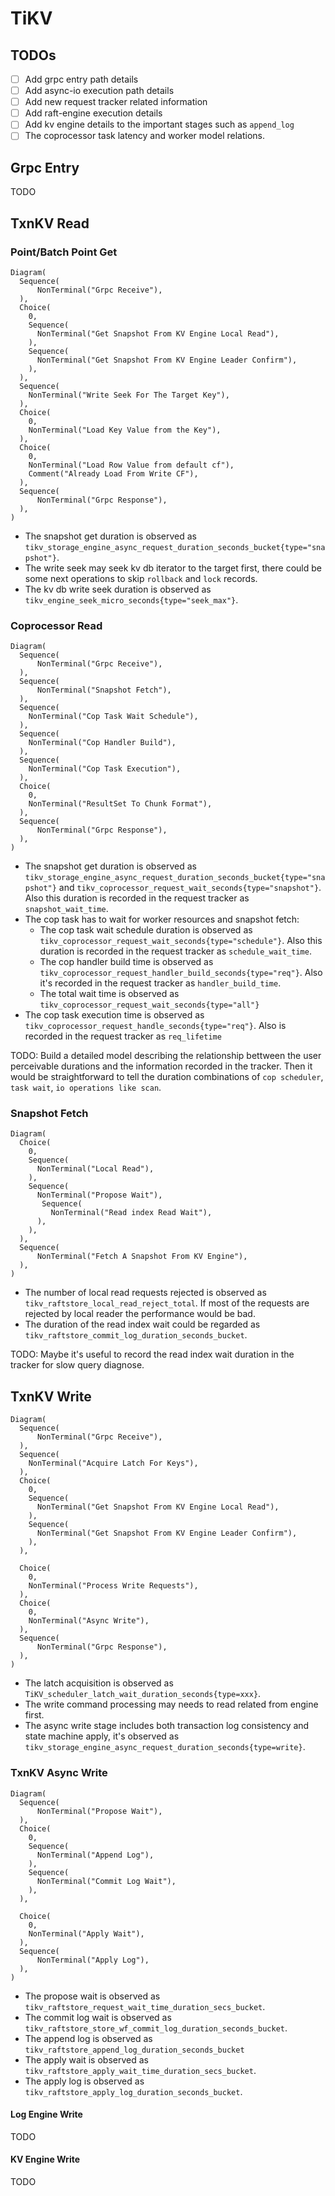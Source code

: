 # TiKV


## TODOs
- [ ] Add grpc entry path details
- [ ] Add async-io execution path details
- [ ] Add new request tracker related information
- [ ] Add raft-engine execution details
- [ ] Add kv engine details to the important stages such as `append_log`
- [ ] The coprocessor task latency and worker model relations.

## Grpc Entry
TODO

## TxnKV Read

### Point/Batch Point Get

```railroad
Diagram(
  Sequence(
      NonTerminal("Grpc Receive"),
  ),
  Choice(
    0,
    Sequence(
      NonTerminal("Get Snapshot From KV Engine Local Read"),
    ),
    Sequence(
      NonTerminal("Get Snapshot From KV Engine Leader Confirm"),
    ),
  ),
  Sequence(
    NonTerminal("Write Seek For The Target Key"),
  ),
  Choice(
    0,
    NonTerminal("Load Key Value from the Key"),
  ),
  Choice(
    0,
    NonTerminal("Load Row Value from default cf"),
    Comment("Already Load From Write CF"),
  ),
  Sequence(
      NonTerminal("Grpc Response"),
  ),
)
```

- The snapshot get duration is observed as `tikv_storage_engine_async_request_duration_seconds_bucket{type="snapshot"}`.
- The write seek may seek kv db iterator to the target first, there could be some next operations to skip `rollback` and `lock` records.
- The kv db write seek duration is observed as `tikv_engine_seek_micro_seconds{type="seek_max"}`.

### Coprocessor Read


```railroad
Diagram(
  Sequence(
      NonTerminal("Grpc Receive"),
  ),
  Sequence(
      NonTerminal("Snapshot Fetch"),
  ),
  Sequence(
    NonTerminal("Cop Task Wait Schedule"),
  ),
  Sequence(
    NonTerminal("Cop Handler Build"),
  ),
  Sequence(
    NonTerminal("Cop Task Execution"),
  ),
  Choice(
    0,
    NonTerminal("ResultSet To Chunk Format"),
  ),
  Sequence(
      NonTerminal("Grpc Response"),
  ),
)
```

- The snapshot get duration is observed as `tikv_storage_engine_async_request_duration_seconds_bucket{type="snapshot"}` and 
  `tikv_coprocessor_request_wait_seconds{type="snapshot"}`. Also this duration is recorded in the request tracker as `snapshot_wait_time`.
- The cop task has to wait for worker resources and snapshot fetch:
  - The cop task wait schedule duration is observed as `tikv_coprocessor_request_wait_seconds{type="schedule"}`. Also this duration is
    recorded in the request tracker as `schedule_wait_time`.
  - The cop handler build time is observed as `tikv_coprocessor_request_handler_build_seconds{type="req"}`. Also it's recorded in the request 
    tracker as `handler_build_time`.
  - The total wait time is observed as `tikv_coprocessor_request_wait_seconds{type="all"}`
- The cop task execution time is observed as `tikv_coprocessor_request_handle_seconds{type="req"}`. Also is recorded in the request tracker as 
  `req_lifetime`
  
TODO: Build a detailed model describing the relationship bettween the user perceivable durations and the information recorded in the tracker. Then
it would be straightforward to tell the duration combinations of `cop scheduler`, `task wait`, `io operations like scan`.
  

### Snapshot Fetch

```railroad
Diagram(
  Choice(
    0,
    Sequence(
      NonTerminal("Local Read"),
    ),
    Sequence(
      NonTerminal("Propose Wait"),
       Sequence(
         NonTerminal("Read index Read Wait"),
      ),
    ),
  ),
  Sequence(
      NonTerminal("Fetch A Snapshot From KV Engine"),
  ),
)
```

- The number of local read requests rejected is observed as `tikv_raftstore_local_read_reject_total`. If most of the requests are rejected by local reader the
  performance would be bad.
- The duration of the read index wait could be regarded as `tikv_raftstore_commit_log_duration_seconds_bucket`. 

TODO: Maybe it's useful to record the read index wait duration in the tracker for slow query diagnose.


## TxnKV Write

```railroad
Diagram(
  Sequence(
      NonTerminal("Grpc Receive"),
  ),
  Sequence(
    NonTerminal("Acquire Latch For Keys"),
  ),
  Choice(
    0,
    Sequence(
      NonTerminal("Get Snapshot From KV Engine Local Read"),
    ),
    Sequence(
      NonTerminal("Get Snapshot From KV Engine Leader Confirm"),
    ),
  ),
  
  Choice(
    0,
    NonTerminal("Process Write Requests"),
  ),
  Choice(
    0,
    NonTerminal("Async Write"),
  ),
  Sequence(
      NonTerminal("Grpc Response"),
  ),
)
```

- The latch acquisition is observed as `TiKV_scheduler_latch_wait_duration_seconds{type=xxx}`.
- The write command processing may needs to read related from engine first.
- The async write stage includes both transaction log consistency and state machine apply, it's observed as `tikv_storage_engine_async_request_duration_seconds{type=write}`.



### TxnKV Async Write

``` railroad
Diagram(
  Sequence(
      NonTerminal("Propose Wait"),
  ),
  Choice(
    0,
    Sequence(
      NonTerminal("Append Log"),
    ),
    Sequence(
      NonTerminal("Commit Log Wait"),
    ),
  ),
  
  Choice(
    0,
    NonTerminal("Apply Wait"),
  ),
  Sequence(
      NonTerminal("Apply Log"),
  ),
)
```

- The propose wait is observed as `tikv_raftstore_request_wait_time_duration_secs_bucket`.
- The commit log wait is observed as `tikv_raftstore_store_wf_commit_log_duration_seconds_bucket`.
- The append log is observed as `tikv_raftstore_append_log_duration_seconds_bucket`
- The apply wait is observed as `tikv_raftstore_apply_wait_time_duration_secs_bucket`.
- The apply log is observed as `tikv_raftstore_apply_log_duration_seconds_bucket`.

#### Log Engine Write

TODO

#### KV Engine Write

TODO
